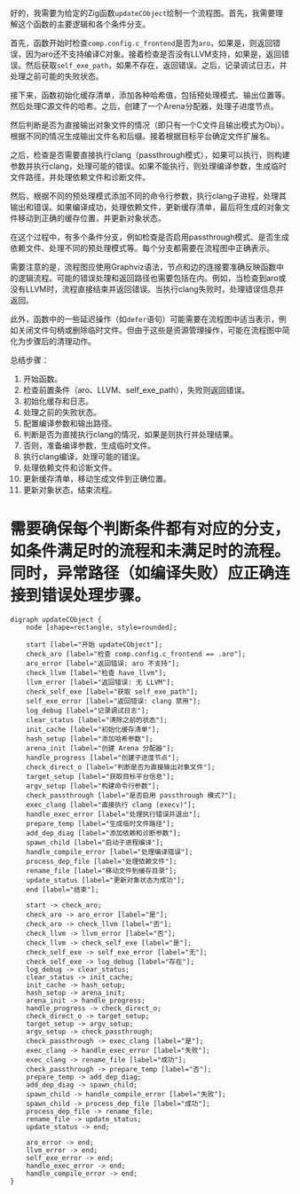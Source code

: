 好的，我需要为给定的Zig函数`updateCObject`绘制一个流程图。首先，我需要理解这个函数的主要逻辑和各个条件分支。

首先，函数开始时检查`comp.config.c_frontend`是否为`aro`，如果是，则返回错误，因为aro还不支持编译C对象。接着检查是否没有LLVM支持，如果是，返回错误。然后获取`self_exe_path`，如果不存在，返回错误。之后，记录调试日志，并处理之前可能的失败状态。

接下来，函数初始化缓存清单，添加各种哈希值，包括预处理模式、输出位置等。然后处理C源文件的哈希。之后，创建了一个Arena分配器，处理子进度节点。

然后判断是否为直接输出对象文件的情况（即只有一个C文件且输出模式为Obj）。根据不同的情况生成输出文件名和后缀。接着根据目标平台确定文件扩展名。

之后，检查是否需要直接执行clang（passthrough模式），如果可以执行，则构建参数并执行clang，处理可能的错误。如果不能执行，则处理编译参数，生成临时文件路径，并处理依赖文件和诊断文件。

然后，根据不同的预处理模式添加不同的命令行参数，执行clang子进程，处理其输出和错误。如果编译成功，处理依赖文件，更新缓存清单，最后将生成的对象文件移动到正确的缓存位置，并更新对象状态。

在这个过程中，有多个条件分支，例如检查是否启用passthrough模式、是否生成依赖文件、处理不同的预处理模式等。每个分支都需要在流程图中正确表示。

需要注意的是，流程图应使用Graphviz语法，节点和边的连接要准确反映函数中的逻辑流程。可能的错误处理和返回路径也需要包括在内。例如，当检查到aro或没有LLVM时，流程直接结束并返回错误。当执行clang失败时，处理错误信息并返回。

此外，函数中的一些延迟操作（如`defer`语句）可能需要在流程图中适当表示，例如关闭文件句柄或删除临时文件。但由于这些是资源管理操作，可能在流程图中简化为步骤后的清理动作。

总结步骤：
1. 开始函数。
2. 检查前置条件（aro、LLVM、self_exe_path），失败则返回错误。
3. 初始化缓存和日志。
4. 处理之前的失败状态。
5. 配置编译参数和输出路径。
6. 判断是否为直接执行clang的情况，如果是则执行并处理结果。
7. 否则，准备编译参数，生成临时文件。
8. 执行clang编译，处理可能的错误。
9. 处理依赖文件和诊断文件。
10. 更新缓存清单，移动生成文件到正确位置。
11. 更新对象状态，结束流程。

需要确保每个判断条件都有对应的分支，如条件满足时的流程和未满足时的流程。同时，异常路径（如编译失败）应正确连接到错误处理步骤。
================================================
```graphviz
digraph updateCObject {
    node [shape=rectangle, style=rounded];

    start [label="开始 updateCObject"];
    check_aro [label="检查 comp.config.c_frontend == .aro"];
    aro_error [label="返回错误: aro 不支持"];
    check_llvm [label="检查 have_llvm"];
    llvm_error [label="返回错误: 无 LLVM"];
    check_self_exe [label="获取 self_exe_path"];
    self_exe_error [label="返回错误: clang 禁用"];
    log_debug [label="记录调试日志"];
    clear_status [label="清除之前的状态"];
    init_cache [label="初始化缓存清单"];
    hash_setup [label="添加哈希参数"];
    arena_init [label="创建 Arena 分配器"];
    handle_progress [label="创建子进度节点"];
    check_direct_o [label="判断是否为直接输出对象文件"];
    target_setup [label="获取目标平台信息"];
    argv_setup [label="构建命令行参数"];
    check_passthrough [label="是否启用 passthrough 模式?"];
    exec_clang [label="直接执行 clang (execv)"];
    handle_exec_error [label="处理执行错误并退出"];
    prepare_temp [label="生成临时文件路径"];
    add_dep_diag [label="添加依赖和诊断参数"];
    spawn_child [label="启动子进程编译"];
    handle_compile_error [label="处理编译错误"];
    process_dep_file [label="处理依赖文件"];
    rename_file [label="移动文件到缓存目录"];
    update_status [label="更新对象状态为成功"];
    end [label="结束"];

    start -> check_aro;
    check_aro -> aro_error [label="是"];
    check_aro -> check_llvm [label="否"];
    check_llvm -> llvm_error [label="否"];
    check_llvm -> check_self_exe [label="是"];
    check_self_exe -> self_exe_error [label="无"];
    check_self_exe -> log_debug [label="存在"];
    log_debug -> clear_status;
    clear_status -> init_cache;
    init_cache -> hash_setup;
    hash_setup -> arena_init;
    arena_init -> handle_progress;
    handle_progress -> check_direct_o;
    check_direct_o -> target_setup;
    target_setup -> argv_setup;
    argv_setup -> check_passthrough;
    check_passthrough -> exec_clang [label="是"];
    exec_clang -> handle_exec_error [label="失败"];
    exec_clang -> rename_file [label="成功"];
    check_passthrough -> prepare_temp [label="否"];
    prepare_temp -> add_dep_diag;
    add_dep_diag -> spawn_child;
    spawn_child -> handle_compile_error [label="失败"];
    spawn_child -> process_dep_file [label="成功"];
    process_dep_file -> rename_file;
    rename_file -> update_status;
    update_status -> end;

    aro_error -> end;
    llvm_error -> end;
    self_exe_error -> end;
    handle_exec_error -> end;
    handle_compile_error -> end;
}
```